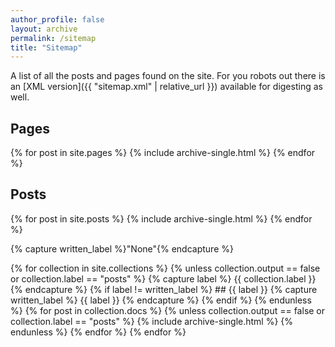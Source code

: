 ```yaml
---
author_profile: false
layout: archive
permalink: /sitemap
title: "Sitemap"
---
```


A list of all the posts and pages found on the site. For you robots out there is
an [XML version]({{ "sitemap.xml" | relative_url }}) available for digesting as
well.

## Pages

{% for post in site.pages %}
    {% include archive-single.html %}
{% endfor %}

## Posts

{% for post in site.posts %}
    {% include archive-single.html %}
{% endfor %}

{% capture written_label %}"None"{% endcapture %}

{% for collection in site.collections %}
    {% unless collection.output == false or collection.label == "posts" %}
        {% capture label %}
            {{ collection.label }}
        {% endcapture %}
        {% if label != written_label %}
            ## {{ label }}
            {% capture written_label %}
                {{ label }}
            {% endcapture %}
        {% endif %}
    {% endunless %}
    {% for post in collection.docs %}
        {% unless collection.output == false or collection.label == "posts" %}
            {% include archive-single.html %}
        {% endunless %}
    {% endfor %}
{% endfor %}
